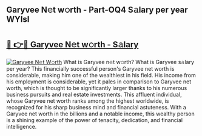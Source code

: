 ## Garyvee N𝚎t w𝚘rth - Part-OQ4 S𝚊lary per year WYIsI

# <h2><a href="http://gc4wrtn.nevu.top/?p=Garyvee">🔗 👉🔴 Garyvee N𝚎t w𝚘rth - S𝚊lary</a></h2>

[![Garyvee N𝚎t W𝚘rth](https://i.imgur.com/Oavwk0R.jpeg)](http://gc4wrtn.nevu.top/?p=Garyvee)
What is Garyvee n𝚎t w𝚘rth? What is Garyvee s𝚊lary per year?
This financially successful person's Garyvee net worth is considerable, making him one of the wealthiest in his field. His income from his employment is considerable, yet it pales in comparison to Garyvee net worth, which is thought to be significantly larger thanks to his numerous business pursuits and real estate investments. This affluent individual, whose Garyvee net worth ranks among the highest worldwide, is recognized for his sharp business mind and financial astuteness. With a Garyvee net worth in the billions and a notable income, this wealthy person is a shining example of the power of tenacity, dedication, and financial intelligence.
